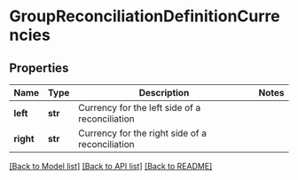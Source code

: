 # GroupReconciliationDefinitionCurrencies


## Properties
Name | Type | Description | Notes
------------ | ------------- | ------------- | -------------
**left** | **str** | Currency for the left side of a reconciliation | 
**right** | **str** | Currency for the right side of a reconciliation | 

[[Back to Model list]](../README.md#documentation-for-models) [[Back to API list]](../README.md#documentation-for-api-endpoints) [[Back to README]](../README.md)


